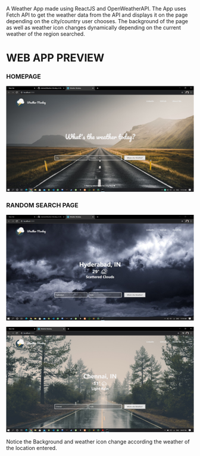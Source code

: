 A Weather App made using ReactJS and OpenWeatherAPI.
The App uses Fetch API to get the weather data from the API
and displays it on the page depending on the city/country user
chooses.
The background of the page as well as weather icon changes
dynamically depending on the current weather of the region
searched.

# WEB APP PREVIEW

### HOMEPAGE
![](preview-1-homepage.PNG)

### RANDOM SEARCH PAGE
![](preview-2-bgChange.PNG)

![](preview-3-bgChange2.PNG)

Notice the Background and weather icon change according the weather of the location entered.
